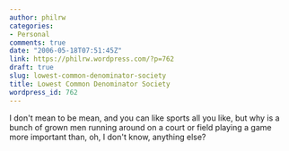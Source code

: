 ```yaml
---
author: philrw
categories:
- Personal
comments: true
date: "2006-05-18T07:51:45Z"
link: https://philrw.wordpress.com/?p=762
draft: true
slug: lowest-common-denominator-society
title: Lowest Common Denominator Society
wordpress_id: 762
---
```


I don't mean to be mean, and you can like sports all you like, but why is a bunch of grown men running around on a court or field playing a game more important than, oh, I don't know, anything else?
